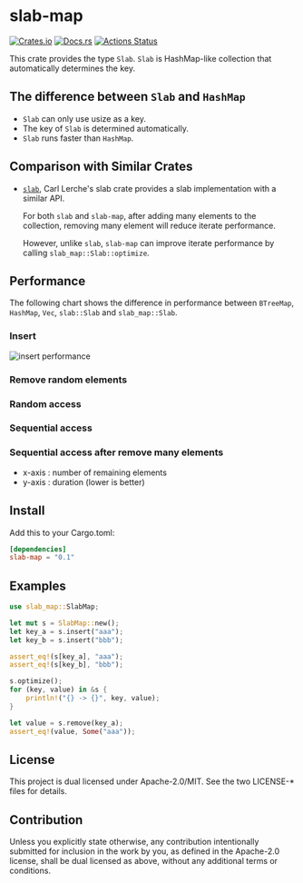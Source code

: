 # slab-map

[![Crates.io](https://img.shields.io/crates/v/slab-map.svg)](https://crates.io/crates/slab-map)
[![Docs.rs](https://docs.rs/slab-map/badge.svg)](https://docs.rs/crate/slab-map)
[![Actions Status](https://github.com/frozenlib/slab-map/workflows/build/badge.svg)](https://github.com/frozenlib/slab-map/actions)

This crate provides the type `Slab`.
`Slab` is HashMap-like collection that automatically determines the key.

## The difference between `Slab` and `HashMap`

- `Slab` can only use usize as a key.
- The key of `Slab` is determined automatically.
- `Slab` runs faster than `HashMap`.

## Comparison with Similar Crates

- [`slab`](https://crates.io/crates/slab), Carl Lerche's slab crate provides a slab implementation with a similar API.

  For both `slab` and `slab-map`, after adding many elements to the collection, removing many element will reduce iterate performance.

  However, unlike `slab`, `slab-map` can improve iterate performance by calling `slab_map::Slab::optimize`.

## Performance

The following chart shows the difference in performance between `BTreeMap`, `HashMap`, `Vec`, `slab::Slab` and `slab_map::Slab`.

### Insert

![insert performance](https://raw.githubusercontent.com/frozenlib/slab-map/images/bench/insert_large.svg?token=ACRPBIGGRPGVK7YZL7LZTVC67GB4K)

### Remove random elements

### Random access

### Sequential access

### Sequential access after remove many elements

- x-axis : number of remaining elements
- y-axis : duration (lower is better)

## Install

Add this to your Cargo.toml:

```toml
[dependencies]
slab-map = "0.1"
```

## Examples

```rust
use slab_map::SlabMap;

let mut s = SlabMap::new();
let key_a = s.insert("aaa");
let key_b = s.insert("bbb");

assert_eq!(s[key_a], "aaa");
assert_eq!(s[key_b], "bbb");

s.optimize();
for (key, value) in &s {
    println!("{} -> {}", key, value);
}

let value = s.remove(key_a);
assert_eq!(value, Some("aaa"));
```

## License

This project is dual licensed under Apache-2.0/MIT. See the two LICENSE-\* files for details.

## Contribution

Unless you explicitly state otherwise, any contribution intentionally submitted for inclusion in the work by you, as defined in the Apache-2.0 license, shall be dual licensed as above, without any additional terms or conditions.
